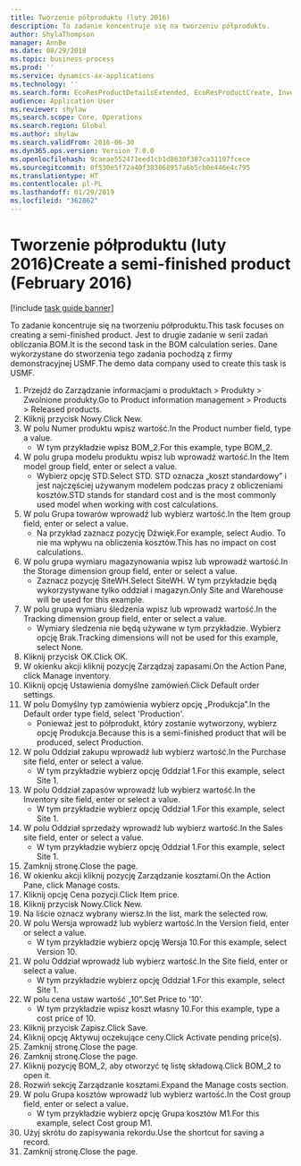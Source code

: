 ```yaml
---
title: Tworzenie półproduktu (luty 2016)
description: To zadanie koncentruje się na tworzeniu półproduktu.
author: ShylaThompson
manager: AnnBe
ms.date: 08/29/2018
ms.topic: business-process
ms.prod: ''
ms.service: dynamics-ax-applications
ms.technology: ''
ms.search.form: EcoResProductDetailsExtended, EcoResProductCreate, InventItemOrderSetup, InventItemPrice
audience: Application User
ms.reviewer: shylaw
ms.search.scope: Core, Operations
ms.search.region: Global
ms.author: shylaw
ms.search.validFrom: 2016-06-30
ms.dyn365.ops.version: Version 7.0.0
ms.openlocfilehash: 9caeae552471eed1cb1d8630f387ca31107fcece
ms.sourcegitcommit: 0f530e5f72a40f383868957a6b5cb0e446e4c795
ms.translationtype: HT
ms.contentlocale: pl-PL
ms.lasthandoff: 01/29/2019
ms.locfileid: "362862"
---
```

# <a name="create-a-semi-finished-product-february-2016"></a><span data-ttu-id="38808-103">Tworzenie półproduktu (luty 2016)</span><span class="sxs-lookup"><span data-stu-id="38808-103">Create a semi-finished product (February 2016)</span></span>

[!include [task guide banner](../../includes/task-guide-banner.md)]

<span data-ttu-id="38808-104">To zadanie koncentruje się na tworzeniu półproduktu.</span><span class="sxs-lookup"><span data-stu-id="38808-104">This task focuses on creating a semi-finished product.</span></span> <span data-ttu-id="38808-105">Jest to drugie zadanie w serii zadań obliczania BOM.</span><span class="sxs-lookup"><span data-stu-id="38808-105">It is the second task in the BOM calculation series.</span></span> <span data-ttu-id="38808-106">Dane wykorzystane do stworzenia tego zadania pochodzą z firmy demonstracyjnej USMF.</span><span class="sxs-lookup"><span data-stu-id="38808-106">The demo data company used to create this task is USMF.</span></span>

1. <span data-ttu-id="38808-107">Przejdź do Zarządzanie informacjami o produktach > Produkty > Zwolnione produkty.</span><span class="sxs-lookup"><span data-stu-id="38808-107">Go to Product information management > Products > Released products.</span></span>
2. <span data-ttu-id="38808-108">Kliknij przycisk Nowy.</span><span class="sxs-lookup"><span data-stu-id="38808-108">Click New.</span></span>
3. <span data-ttu-id="38808-109">W polu Numer produktu wpisz wartość.</span><span class="sxs-lookup"><span data-stu-id="38808-109">In the Product number field, type a value.</span></span>
    * <span data-ttu-id="38808-110">W tym przykładzie wpisz BOM_2.</span><span class="sxs-lookup"><span data-stu-id="38808-110">For this example, type BOM_2.</span></span>  
4. <span data-ttu-id="38808-111">W polu grupa modelu produktu wpisz lub wprowadź wartość.</span><span class="sxs-lookup"><span data-stu-id="38808-111">In the Item model group field, enter or select a value.</span></span>
    * <span data-ttu-id="38808-112">Wybierz opcję STD.</span><span class="sxs-lookup"><span data-stu-id="38808-112">Select STD.</span></span> <span data-ttu-id="38808-113">STD oznacza „koszt standardowy” i jest najczęściej używanym modelem podczas pracy z obliczeniami kosztów.</span><span class="sxs-lookup"><span data-stu-id="38808-113">STD stands for standard cost and is the most commonly used model when working with cost calculations.</span></span>  
5. <span data-ttu-id="38808-114">W polu Grupa towarów wprowadź lub wybierz wartość.</span><span class="sxs-lookup"><span data-stu-id="38808-114">In the Item group field, enter or select a value.</span></span>
    * <span data-ttu-id="38808-115">Na przykład zaznacz pozycję Dźwięk.</span><span class="sxs-lookup"><span data-stu-id="38808-115">For example, select Audio.</span></span> <span data-ttu-id="38808-116">To nie ma wpływu na obliczenia kosztów.</span><span class="sxs-lookup"><span data-stu-id="38808-116">This has no impact on cost calculations.</span></span>  
6. <span data-ttu-id="38808-117">W polu grupa wymiaru magazynowania wpisz lub wprowadź wartość.</span><span class="sxs-lookup"><span data-stu-id="38808-117">In the Storage dimension group field, enter or select a value.</span></span>
    * <span data-ttu-id="38808-118">Zaznacz pozycję SiteWH.</span><span class="sxs-lookup"><span data-stu-id="38808-118">Select SiteWH.</span></span> <span data-ttu-id="38808-119">W tym przykładzie będą wykorzystywane tylko oddział i magazyn.</span><span class="sxs-lookup"><span data-stu-id="38808-119">Only Site and Warehouse will be used for this example.</span></span>  
7. <span data-ttu-id="38808-120">W polu grupa wymiaru śledzenia wpisz lub wprowadź wartość.</span><span class="sxs-lookup"><span data-stu-id="38808-120">In the Tracking dimension group field, enter or select a value.</span></span>
    * <span data-ttu-id="38808-121">Wymiary śledzenia nie będą używane w tym przykładzie. Wybierz opcję Brak.</span><span class="sxs-lookup"><span data-stu-id="38808-121">Tracking dimensions will not be used for this example, select None.</span></span>  
8. <span data-ttu-id="38808-122">Kliknij przycisk OK.</span><span class="sxs-lookup"><span data-stu-id="38808-122">Click OK.</span></span>
9. <span data-ttu-id="38808-123">W okienku akcji kliknij pozycję Zarządzaj zapasami.</span><span class="sxs-lookup"><span data-stu-id="38808-123">On the Action Pane, click Manage inventory.</span></span>
10. <span data-ttu-id="38808-124">Kliknij opcję Ustawienia domyślne zamówień.</span><span class="sxs-lookup"><span data-stu-id="38808-124">Click Default order settings.</span></span>
11. <span data-ttu-id="38808-125">W polu Domyślny typ zamówienia wybierz opcję „Produkcja”.</span><span class="sxs-lookup"><span data-stu-id="38808-125">In the Default order type field, select 'Production'.</span></span>
    * <span data-ttu-id="38808-126">Ponieważ jest to półprodukt, który zostanie wytworzony, wybierz opcję Produkcja.</span><span class="sxs-lookup"><span data-stu-id="38808-126">Because this is a semi-finished product that will be produced, select Production.</span></span>  
12. <span data-ttu-id="38808-127">W polu Oddział zakupu wprowadź lub wybierz wartość.</span><span class="sxs-lookup"><span data-stu-id="38808-127">In the Purchase site field, enter or select a value.</span></span>
    * <span data-ttu-id="38808-128">W tym przykładzie wybierz opcję Oddział 1.</span><span class="sxs-lookup"><span data-stu-id="38808-128">For this example, select Site 1.</span></span>  
13. <span data-ttu-id="38808-129">W polu Oddział zapasów wprowadź lub wybierz wartość.</span><span class="sxs-lookup"><span data-stu-id="38808-129">In the Inventory site field, enter or select a value.</span></span>
    * <span data-ttu-id="38808-130">W tym przykładzie wybierz opcję Oddział 1.</span><span class="sxs-lookup"><span data-stu-id="38808-130">For this example, select Site 1.</span></span>  
14. <span data-ttu-id="38808-131">W polu Oddział sprzedaży wprowadź lub wybierz wartość.</span><span class="sxs-lookup"><span data-stu-id="38808-131">In the Sales site field, enter or select a value.</span></span>
    * <span data-ttu-id="38808-132">W tym przykładzie wybierz opcję Oddział 1.</span><span class="sxs-lookup"><span data-stu-id="38808-132">For this example, select Site 1.</span></span>  
15. <span data-ttu-id="38808-133">Zamknij stronę.</span><span class="sxs-lookup"><span data-stu-id="38808-133">Close the page.</span></span>
16. <span data-ttu-id="38808-134">W okienku akcji kliknij pozycję Zarządzanie kosztami.</span><span class="sxs-lookup"><span data-stu-id="38808-134">On the Action Pane, click Manage costs.</span></span>
17. <span data-ttu-id="38808-135">Kliknij opcję Cena pozycji.</span><span class="sxs-lookup"><span data-stu-id="38808-135">Click Item price.</span></span>
18. <span data-ttu-id="38808-136">Kliknij przycisk Nowy.</span><span class="sxs-lookup"><span data-stu-id="38808-136">Click New.</span></span>
19. <span data-ttu-id="38808-137">Na liście oznacz wybrany wiersz.</span><span class="sxs-lookup"><span data-stu-id="38808-137">In the list, mark the selected row.</span></span>
20. <span data-ttu-id="38808-138">W polu Wersja wprowadź lub wybierz wartość.</span><span class="sxs-lookup"><span data-stu-id="38808-138">In the Version field, enter or select a value.</span></span>
    * <span data-ttu-id="38808-139">W tym przykładzie wybierz opcję Wersja 10.</span><span class="sxs-lookup"><span data-stu-id="38808-139">For this example, select Version 10.</span></span>  
21. <span data-ttu-id="38808-140">W polu Oddział wprowadź lub wybierz wartość.</span><span class="sxs-lookup"><span data-stu-id="38808-140">In the Site field, enter or select a value.</span></span>
    * <span data-ttu-id="38808-141">W tym przykładzie wybierz opcję Oddział 1.</span><span class="sxs-lookup"><span data-stu-id="38808-141">For this example, select Site 1.</span></span>  
22. <span data-ttu-id="38808-142">W polu cena ustaw wartość „10”.</span><span class="sxs-lookup"><span data-stu-id="38808-142">Set Price to '10'.</span></span>
    * <span data-ttu-id="38808-143">W tym przykładzie wpisz koszt własny 10.</span><span class="sxs-lookup"><span data-stu-id="38808-143">For this example, type a cost price of 10.</span></span>  
23. <span data-ttu-id="38808-144">Kliknij przycisk Zapisz.</span><span class="sxs-lookup"><span data-stu-id="38808-144">Click Save.</span></span>
24. <span data-ttu-id="38808-145">Kliknij opcję Aktywuj oczekujące ceny.</span><span class="sxs-lookup"><span data-stu-id="38808-145">Click Activate pending price(s).</span></span>
25. <span data-ttu-id="38808-146">Zamknij stronę.</span><span class="sxs-lookup"><span data-stu-id="38808-146">Close the page.</span></span>
26. <span data-ttu-id="38808-147">Zamknij stronę.</span><span class="sxs-lookup"><span data-stu-id="38808-147">Close the page.</span></span>
27. <span data-ttu-id="38808-148">Kliknij pozycję BOM_2, aby otworzyć tę listę składową.</span><span class="sxs-lookup"><span data-stu-id="38808-148">Click BOM_2 to open it.</span></span>
28. <span data-ttu-id="38808-149">Rozwiń sekcję Zarządzanie kosztami.</span><span class="sxs-lookup"><span data-stu-id="38808-149">Expand the Manage costs section.</span></span>
29. <span data-ttu-id="38808-150">W polu Grupa kosztów wprowadź lub wybierz wartość.</span><span class="sxs-lookup"><span data-stu-id="38808-150">In the Cost group field, enter or select a value.</span></span>
    * <span data-ttu-id="38808-151">W tym przykładzie wybierz opcję Grupa kosztów M1.</span><span class="sxs-lookup"><span data-stu-id="38808-151">For this example, select Cost group M1.</span></span>  
30. <span data-ttu-id="38808-152">Użyj skrótu do zapisywania rekordu.</span><span class="sxs-lookup"><span data-stu-id="38808-152">Use the shortcut for saving a record.</span></span>
31. <span data-ttu-id="38808-153">Zamknij stronę.</span><span class="sxs-lookup"><span data-stu-id="38808-153">Close the page.</span></span>

